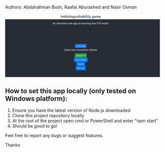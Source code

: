 Authors: Abdalrahman Bush, Raafat Aburashed and Nasir Osman

![ScreenShot](Capture.png)



## How to set this app locally (only tested on Windows platform):

1) Ensure you have the latest version of Node.js downloaded 
2) Clone this project repository locally
3) At the root of the project open cmd or PowerShell and enter "npm start"
4) Should be good to go! 


Feel free to report any bugs or suggest features.

Thanks

